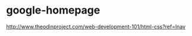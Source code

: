 google-homepage
===============

http://www.theodinproject.com/web-development-101/html-css?ref=lnav

